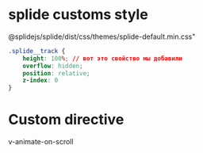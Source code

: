 # splide customs style
@splidejs/splide/dist/css/themes/splide-default.min.css"
```css
.splide__track {
    height: 100%; // вот это свойство мы добавили
    overflow: hidden;
    position: relative;
    z-index: 0
}
```
# Custom directive 
v-animate-on-scroll


